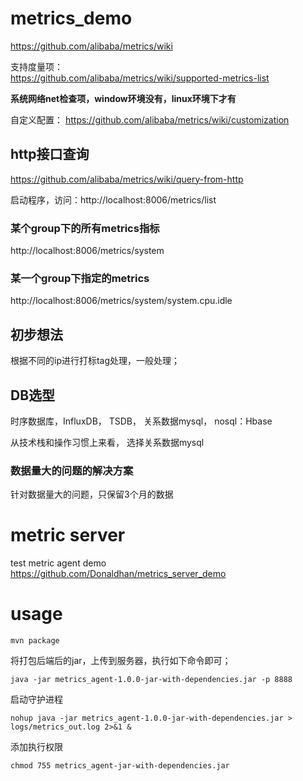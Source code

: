 # metrics_demo
https://github.com/alibaba/metrics/wiki

支持度量项：  
https://github.com/alibaba/metrics/wiki/supported-metrics-list  

**系统网络net检查项，window环境没有，linux环境下才有**

自定义配置：
https://github.com/alibaba/metrics/wiki/customization

## http接口查询
https://github.com/alibaba/metrics/wiki/query-from-http


启动程序，访问：http://localhost:8006/metrics/list

### 某个group下的所有metrics指标

http://localhost:8006/metrics/system

### 某一个group下指定的metrics   

http://localhost:8006/metrics/system/system.cpu.idle

## 初步想法
根据不同的ip进行打标tag处理，一般处理；

## DB选型

时序数据库，InfluxDB， TSDB， 关系数据mysql， nosql：Hbase

从技术栈和操作习惯上来看， 选择关系数据mysql


### 数据量大的问题的解决方案
针对数据量大的问题，只保留3个月的数据

# metric server
test metric agent demo  
https://github.com/Donaldhan/metrics_server_demo

# usage



```
mvn package
```

将打包后端后的jar，上传到服务器，执行如下命令即可；

```
java -jar metrics_agent-1.0.0-jar-with-dependencies.jar -p 8888
```
启动守护进程
```
nohup java -jar metrics_agent-1.0.0-jar-with-dependencies.jar > logs/metrics_out.log 2>&1 &
```

添加执行权限
```
chmod 755 metrics_agent-jar-with-dependencies.jar
```



